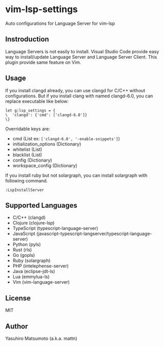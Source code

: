 # vim-lsp-settings

Auto configurations for Language Server for vim-lsp

## Instroduction

Language Servers is not easily to install. Visual Studio Code provide easy way
to install/update Language Server and Language Server Client. This plugin
provide same feature on Vim.

## Usage

If you install clangd already, you can use clangd for C/C++ without configurations. But if you install clang with named clangd-6.0, you can replace executable like below:

```vim
let g:lsp_settings = {
\  'clangd': {'cmd': ['clangd-6.0']}
\}
```

Overridable keys are:

* cmd (List ex: `['clangd-6.0', '-enable-snippets']`)
* initialization_options (Dictionary)
* whitelist (List)
* blacklist (List)
* config (Dictionary)
* workspace_config (Dictionary)

If you install ruby but not solargraph, you can install solargraph with following command.

```
:LspInstallServer
```

## Supported Languages

* C/C++ (clangd)
* Clojure (clojure-lsp)
* TypeScript (typescript-language-server)
* JavaScript (javascript-typescript-langserver/typescript-language-server)
* Python (pyls)
* Rust (rls)
* Go (gopls)
* Ruby (solargraph)
* PHP (intelephense-server)
* Java (eclipse-jdt-ls)
* Lua (emmylua-ls)
* Vim (vim-language-server)

## License

MIT

## Author

Yasuhiro Matsumoto (a.k.a. mattn)
